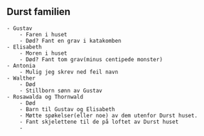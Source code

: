 # 



## Durst familien
    - Gustav
        - Faren i huset 
        - Død? Fant en grav i katakomben
    - Elisabeth
        - Moren i huset
        - Død? Fant tom grav(minus centipede monster)
    - Antonia
        - Mulig jeg skrev ned feil navn
    - Walther
        - Død
        - Stillborn sønn av Gustav
    - Rosawalda og Thornwald
        - Død
        - Barn til Gustav og Elisabeth
        - Møtte spøkelser(eller noe) av dem utenfor Durst huset.
        - Fant skjelettene til de på loftet av Durst huset
        - 
